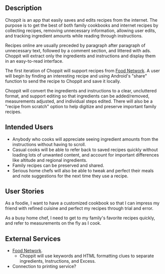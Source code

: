 ## Description

Choppit is an app that easily saves and edits recipes from the internet.  The purpose is to get the best of both family cookbooks and internet recipes by collecting recipes, removing unnecessary information, allowing user edits, and tracking ingredient amounts while reading through instructions.

Recipes online are usually preceded by paragraph after paragraph of unnecessary text, followed by a comment section, and littered with ads. Choppit will extract only the ingredients and instructions and display them in an easy-to-read interface.

The first iteration of Choppit will support recipes from [Food Network](www.foodnetwork.com).  A user will begin by finding an interesting recipe and using Android's "share" function to send the recipe to Choppit and save it locally.  

Choppit will convert the ingredients and instructions to a clear, uncluttered format, and support editing so that ingredients can be added/removed, measurements adjusted, and individual steps edited.  There will also be a "recipe from scratch" option to help digitize and preserve important family recipes.

## Intended Users

* Anybody who cooks will appreciate seeing ingredient amounts from the instructions without having to scroll.
* Casual cooks will be able to refer back to saved recipes quickly without loading lots of unwanted content, and account for important differences like altitude and regional ingredients.
* Family recipes can be preserved and shared.
* Serious home chefs will also be able to tweak and perfect their meals and note suggestions for the next time they use a recipe.

## User Stories

As a foodie, I want to have a customized cookbook so that I can impress my friend with refined cuisine and perfect my recipes through trial and error.

As a busy home chef, I need to get to my family's favorite recipes quickly, and refer to measurements on the fly as I cook.

## External Services

* [Food Network](www.foodnetwork.com).
  * Choppit will use keywords and HTML formatting clues to separate ingredients, Instructions, and Excess.
* Connection to printing service?